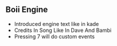 ## Boii Engine
* Introduced engine text like in kade
* Credits In Song Like In Dave And Bambi
* Pressing 7 will do custom events
